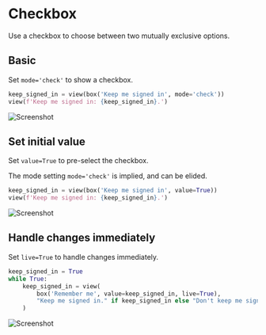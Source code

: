 # Checkbox

Use a checkbox to choose between two mutually exclusive options.

## Basic

Set `mode='check'` to show a checkbox.


```py
keep_signed_in = view(box('Keep me signed in', mode='check'))
view(f'Keep me signed in: {keep_signed_in}.')
```


![Screenshot](assets/screenshots/checkbox_basic.png)


## Set initial value

Set `value=True` to pre-select the checkbox.

The mode setting `mode='check'` is implied, and can be elided.


```py
keep_signed_in = view(box('Keep me signed in', value=True))
view(f'Keep me signed in: {keep_signed_in}.')
```


![Screenshot](assets/screenshots/checkbox_value.png)


## Handle changes immediately

Set `live=True` to handle changes immediately.


```py
keep_signed_in = True
while True:
    keep_signed_in = view(
        box('Remember me', value=keep_signed_in, live=True),
        "Keep me signed in." if keep_signed_in else "Don't keep me signed in.",
    )
```


![Screenshot](assets/screenshots/checkbox_live.png)
